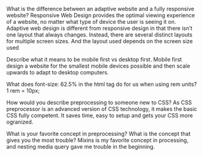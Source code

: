 What is the difference between an adaptive website and a fully responsive website?
Responsive Web Design provides the optimal viewing experience of a website, no matter what type of device the user is seeing it on. Adaptive web design is different from responsive design in that there isn’t one layout that always changes. Instead, there are several distinct layouts for multiple screen sizes. And the layout used depends on the screen size used

Describe what it means to be mobile first vs desktop first.
Mobile first design a website for the smallest mobile devices possible and then scale upwards to adapt to desktop computers.

What does font-size: 62.5% in the html tag do for us when using rem units?
1 rem = 10px;

How would you describe preprocessing to someone new to CSS?
As CSS preprocessor is an advanced version of CSS technology, it makes the basic CSS fully competent. It saves time, easy to setup and gets your CSS more ogranized. 

What is your favorite concept in preprocessing? What is the concept that gives you the most trouble?
Mixins is my favorite concept in processing, and nesting media query gave me trouble in the beginning.